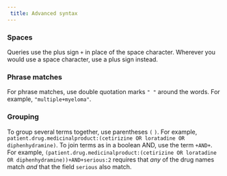 ```yaml
---
 title: Advanced syntax
---
```

### Spaces
Queries use the plus sign `+` in place of the space character. Wherever you would use a space character, use a plus sign instead.
### Phrase matches
For phrase matches, use double quotation marks `" "` around the words. For example, `"multiple+myeloma"`.
### Grouping
To group several terms together, use parentheses `(` `)`. For example, `patient.drug.medicinalproduct:(cetirizine OR loratadine OR diphenhydramine)`.
To join terms as in a boolean AND, use the term `+AND+`. For example, `(patient.drug.medicinalproduct:(cetirizine OR loratadine OR diphenhydramine))+AND+serious:2` requires that *any* of the drug names match *and* that the field `serious` also match.
